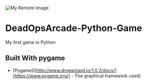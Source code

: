 ![My Remote Image](https://imgs.search.brave.com/54GguB75z1GC2QnN6NVIIC3ZtiyH7EkLmub9giMdWNs/rs:fit:860:0:0/g:ce/aHR0cHM6Ly93d3cu/dHJleWFyY2guY29t/L2NvbnRlbnQvZGFt/L2F0dmkvdHJleWFy/Y2gvdHJleWFyY2gt/dG91Y2h1aS9ibG9n/L2ZlYXR1cmUvMjAy/MC9zZWFzb25fMS9k/b2EzL0RPQTNfVGl0/bGUuanBn)

# DeadOpsArcade-Python-Game
My first game in Python

## Built With pygame

* [Pygame]([http://www.dropwizard.io/1.0.2/docs/](https://www.pygame.org/) - The graphical framework used)

